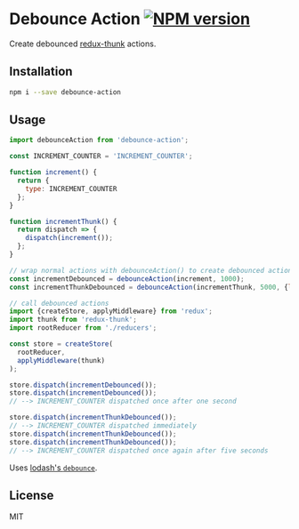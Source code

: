 # Debounce Action [![NPM version][npm-image]][npm-url]

Create debounced [redux-thunk](https://github.com/gaearon/redux-thunk) actions.

## Installation

```sh
npm i --save debounce-action
```

## Usage

```javascript
import debounceAction from 'debounce-action';

const INCREMENT_COUNTER = 'INCREMENT_COUNTER';

function increment() {
  return {
    type: INCREMENT_COUNTER
  };
}

function incrementThunk() {
  return dispatch => {
    dispatch(increment());
  };
}

// wrap normal actions with debounceAction() to create debounced actions
const incrementDebounced = debounceAction(increment, 1000);
const incrementThunkDebounced = debounceAction(incrementThunk, 5000, {leading: true});

// call debounced actions
import {createStore, applyMiddleware} from 'redux';
import thunk from 'redux-thunk';
import rootReducer from './reducers';

const store = createStore(
  rootReducer,
  applyMiddleware(thunk)
);

store.dispatch(incrementDebounced());
store.dispatch(incrementDebounced());
// --> INCREMENT_COUNTER dispatched once after one second

store.dispatch(incrementThunkDebounced());
// --> INCREMENT_COUNTER dispatched immediately
store.dispatch(incrementThunkDebounced());
store.dispatch(incrementThunkDebounced());
// --> INCREMENT_COUNTER dispatched once again after five seconds
```

Uses [lodash's `debounce`](https://lodash.com/docs/4.17.4#debounce).

## License

MIT

[npm-image]: https://badge.fury.io/js/debounce-action.svg
[npm-url]: https://npmjs.org/package/debounce-action
